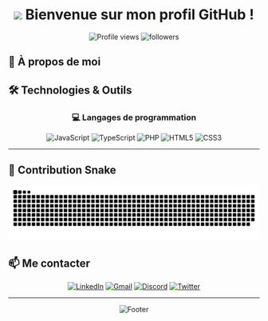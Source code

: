 <!-- <div align="center">
  <img src="https://readme-typing-svg.demolab.com?font=Fira+Code&size=32&pause=1000&color=58A6FF&center=true&vCenter=true&random=false&width=600&lines=Salut+%F0%9F%91%8B+Je+suis+Jarode;D%C3%A9veloppeur+Passionn%C3%A9;Toujours+en+qu%C3%AAte+d'apprentissage" alt="Typing SVG" />
</div> -->

<h1 align="center">
  <img src="https://media.giphy.com/media/hvRJCLFzcasrR4ia7z/giphy.gif" width="35">
  Bienvenue sur mon profil GitHub !
</h1>

<div align="center">
  <img src="https://komarev.com/ghpvc/?username=Jarode-P&label=Visiteurs&color=58A6FF&style=for-the-badge" alt="Profile views" />
  <img src="https://img.shields.io/github/followers/Jarode-P?label=Followers&style=for-the-badge&color=58A6FF" alt="followers" />
</div>

## 🚀 À propos de moi

<!-- <img align="right" alt="Coding" width="400" src="https://raw.githubusercontent.com/devSouvik/devSouvik/master/gif3.gif">

```javascript
const jarode = {
    code: ["JavaScript", "Python", "Java", "C++", "HTML/CSS"],
    technologies: {
        frontEnd: {
            js: ["React", "Vue", "Angular"],
            css: ["Bootstrap", "Tailwind", "Sass"]
        },
        backEnd: {
            js: ["Node.js", "Express"],
            python: ["Django", "Flask", "FastAPI"],
            java: ["Spring Boot"]
        },
        databases: ["MongoDB", "MySQL", "PostgreSQL", "SQLite"],
        devOps: ["Docker", "Kubernetes", "AWS", "Git"],
        tools: ["VS Code", "IntelliJ", "Postman", "Figma"]
    },
    currentFocus: "Développement Full Stack et DevOps",
    funFact: "J'adore résoudre des problèmes complexes avec du code élégant!"
};
```
 -->
## 🛠️ Technologies & Outils

<div align="center">

### 💻 Langages de programmation
![JavaScript](https://img.shields.io/badge/javascript-%23323330.svg?style=for-the-badge&logo=javascript&logoColor=%23F7DF1E)
![TypeScript](https://img.shields.io/badge/Typescrite-%231572B6.svg?style=for-the-badge&logo=css3&logoColor=white)
![PHP](https://img.shields.io/badge/php-%23ED8B00.svg?style=for-the-badge&logo=openjdk&logoColor=white)
![HTML5](https://img.shields.io/badge/html5-%23E34F26.svg?style=for-the-badge&logo=html5&logoColor=white)
![CSS3](https://img.shields.io/badge/css3-%231572B6.svg?style=for-the-badge&logo=css3&logoColor=white)
</div>

---

<!-- ## 📊 Statistiques GitHub

<div align="center">
  <img height="180em" src="https://github-readme-stats.vercel.app/api?username=Jarode-P&show_icons=true&theme=github_dark&include_all_commits=true&count_private=true&hide_border=true&bg_color=0d1117&title_color=58a6ff&icon_color=58a6ff&text_color=c9d1d9"/>
  <img height="180em" src="https://github-readme-stats.vercel.app/api/top-langs/?username=Jarode-P&layout=compact&langs_count=8&theme=github_dark&hide_border=true&bg_color=0d1117&title_color=58a6ff&text_color=c9d1d9"/>
</div>

<div align="center">
  <img src="https://github-readme-streak-stats.herokuapp.com/?user=Jarode-P&theme=github-dark-blue&hide_border=true&background=0d1117&stroke=58a6ff&ring=58a6ff&fire=58a6ff&currStreakLabel=58a6ff" alt="GitHub Streak" />
</div>

<div align="center">
  <img src="https://github-readme-activity-graph.vercel.app/graph?username=Jarode-P&theme=github-compact&hide_border=true&bg_color=0d1117&color=58a6ff&line=58a6ff&point=c9d1d9" alt="Activity Graph" />
</div>

--- -->
<!-- 
## 🏆 Trophées GitHub

<div align="center">
  <img src="https://github-profile-trophy.vercel.app/?username=Jarode-P&theme=darkhub&no-frame=true&row=1&column=7" alt="GitHub Trophies" />
</div>

--- -->

## 🐍 Contribution Snake

<div align="center">
  <img src="https://raw.githubusercontent.com/Platane/snk/output/github-contribution-grid-snake-dark.svg" alt="Snake animation" />
</div>

<!-- ---

## 🎯 Projets en vedette

<div align="center">
  <a href="https://github.com/Jarode-P/Prodloc">
    <img src="https://github-readme-stats.vercel.app/api/pin/?username=Jarode-P&repo=repo1&theme=github_dark&hide_border=true&bg_color=0d1117&title_color=58a6ff&icon_color=58a6ff&text_color=c9d1d9" alt="Prodloc" />
  </a>
  <a href="https://github.com/Jarode-P/Dnd character sheet">
    <img src="https://github-readme-stats.vercel.app/api/pin/?username=Jarode-P&repo=repo2&theme=github_dark&hide_border=true&bg_color=0d1117&title_color=58a6ff&icon_color=58a6ff&text_color=c9d1d9" alt="Repo 2" />
  </a>
</div>

--- -->

## 📫 Me contacter

<div align="center">

[![LinkedIn](https://img.shields.io/badge/LinkedIn-0077B5?style=for-the-badge&logo=linkedin&logoColor=white)](https://linkedin.com/in/votre-profil)
[![Gmail](https://img.shields.io/badge/Gmail-D14836?style=for-the-badge&logo=gmail&logoColor=white)](mailto:votre.email@gmail.com)
[![Discord](https://img.shields.io/badge/Discord-7289DA?style=for-the-badge&logo=discord&logoColor=white)](https://discord.gg/votre-discord)
[![Twitter](https://img.shields.io/badge/Twitter-1DA1F2?style=for-the-badge&logo=twitter&logoColor=white)](https://twitter.com/votre-twitter)

</div>

---

<div align="center">
  <img src="https://capsule-render.vercel.app/api?type=waving&color=58A6FF&height=100&section=footer" alt="Footer" />
</div>
